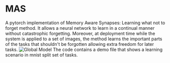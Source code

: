 # MAS
A pytorch implementation of Memory Aware Synapses: Learning what not to forget method. It allows a neural network to learn in a continual manner without catastrophic forgetting. Moreover, at deployment time while the system is applied to a set of images, the method learns the important parts of the tasks that shouldn't be forgotten allowing extra freedom for later tasks.
![Global Model](https://raw.githubusercontent.com/rahafaljundi/MAS-Memory-Aware-Synapses/master/teaser_fig.png)
The code contains a demo file that shows a learning scenario in mnist split set of tasks.
